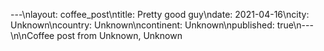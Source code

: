 ---\nlayout: coffee_post\ntitle: Pretty good guy\ndate: 2021-04-16\ncity: Unknown\ncountry: Unknown\ncontinent: Unknown\npublished: true\n---\n\nCoffee post from Unknown, Unknown